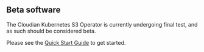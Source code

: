 ## Beta software

The Cloudian Kubernetes S3 Operator is currently undergoing final test, and as such should be considered beta.

Please see the [Quick Start Guide](blob/hyperstore/CloudianK8sS3Operator_v-1.0-beta.pdf) to get started.

